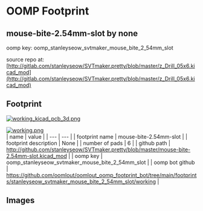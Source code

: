 # OOMP Footprint  
## mouse-bite-2.54mm-slot  by none  
  
oomp key: oomp_stanleyseow_svtmaker_mouse_bite_2_54mm_slot  
  
source repo at: [http://gitlab.com/stanleyseow/SVTmaker.pretty/blob/master/z_Drill_05x6.kicad_mod](http://gitlab.com/stanleyseow/SVTmaker.pretty/blob/master/z_Drill_05x6.kicad_mod)  
## Footprint  
  
[![working_kicad_pcb_3d.png](working_kicad_pcb_3d_600.png)](working_kicad_pcb_3d.png)  
  
[![working.png](working_600.png)](working.png)  
| name | value | 
| --- | --- | 
| footprint name | mouse-bite-2.54mm-slot | 
| footprint description | None | 
| number of pads | 6 | 
| github path | http://github.com/stanleyseow/SVTmaker.pretty/blob/master/mouse-bite-2.54mm-slot.kicad_mod | 
| oomp key | oomp_stanleyseow_svtmaker_mouse_bite_2_54mm_slot | 
| oomp bot github | https://github.com/oomlout/oomlout_oomp_footprint_bot/tree/main/footprints/stanleyseow_svtmaker_mouse_bite_2_54mm_slot/working | 
## Images  

